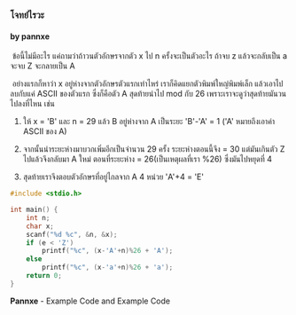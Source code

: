 ### โจทย์ไรวะ

#### by pannxe

​	ข้อนี้ไม่มีอะไร แค่ถามว่าถ้าวนตัวอักษรจากตัว x ไป n ครั้งจะเป็นตัวอะไร ถ้าจบ z แล้วจะกลับเป็น a จะจบ Z จะกลายเป็น A

​	อย่างแรกก็หาว่า x อยู่ห่างจากตัวอักษรตัวแรกเท่าไหร่ เราก็คิดแยกตัวพิมพ์ใหญ่พิมพ์เล็ก แล้วเอาไปลบกับแค่ ASCII ของตัวแรก ซึ่งก็คือตัว A สุดท้ายนำไป mod กับ 26 เพราะเราจะดูว่าสุดท้ายมันวนไปลงที่ไหน เช่น

1. ให้ x = 'B' และ n = 29 แล้ว B อยู่ห่างจาก A เป็นระยะ 'B'-'A' = 1 ('A' หมายถึงเอาค่า ASCII ของ A) 

2. จากนั้นนำระยะห่างมาบวกเพิ่มอีกเป็นจำนวน 29 ครั้ง ระยะห่างตอนนี้จึง = 30 แต่มันเกินตัว Z ไปแล้วจึงกลับมา A ใหม่ ตอนที่ระยะห่าง = 26(เป็นเหตุผลที่เรา %26) ซึ่งมันไปหยุดที่ 4 
3. สุดท้ายเราจึงตอบตัวอักษรที่อยู่ไกลจาก A 4 หน่วย 'A'+4 = 'E'

``` c
#include <stdio.h>

int main() {
    int n;
    char x;
    scanf("%d %c", &n, &x);
    if (e < 'Z')
        printf("%c", (x-'A'+n)%26 + 'A');
    else
        printf("%c", (x-'a'+n)%26 + 'a');
    return 0;
}
```

**Pannxe** - Example Code and Example Code